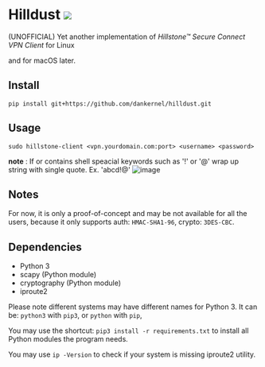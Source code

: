 # Hilldust [![](https://img.shields.io/badge/python-3.8-blue.svg)](https://www.python.org/downloads/) 
(UNOFFICIAL) Yet another implementation of *Hillstone™ Secure Connect VPN Client* for Linux

and for macOS later.

## Install
```
pip install git+https://github.com/dankernel/hilldust.git
```
## Usage
```
sudo hillstone-client <vpn.yourdomain.com:port> <username> <password>
```
**note** : If <username> or <password> contains shell speacial keywords such as '!' or '@'
wrap up string with single quote. Ex. 'abcd!@'
  ![image](https://user-images.githubusercontent.com/8120041/152638891-9c1390ec-1fa6-4d4f-af25-29f92f0ac673.png)

## Notes
For now, it is only a proof-of-concept and may be not available for all the users,
because it only supports auth: `HMAC-SHA1-96`, crypto: `3DES-CBC`.

## Dependencies
- Python 3
- scapy (Python module)
- cryptography (Python module)
- iproute2

Please note different systems may have different names for Python 3.
It can be: `python3` with `pip3`, or `python` with `pip`,

You may use the shortcut: `pip3 install -r requirements.txt` to install all
Python modules the program needs.

You may use `ip -Version` to check if your system is missing iproute2 utility.

